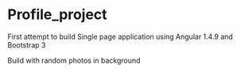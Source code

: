 # Profile_project

First attempt to build Single page application using Angular 1.4.9 and Bootstrap 3

Build with random photos in background
